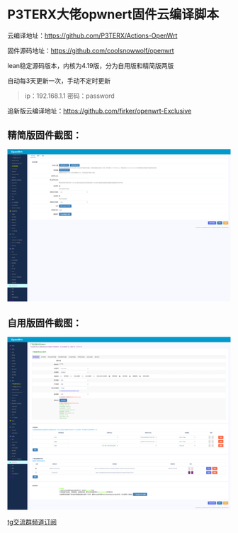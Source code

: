 # P3TERX大佬opwnert固件云编译脚本

云编译地址：https://github.com/P3TERX/Actions-OpenWrt

固件源码地址：https://github.com/coolsnowwolf/openwrt

lean稳定源码版本，内核为4.19版，分为自用版和精简版两版

自动每3天更新一次，手动不定时更新

> ip：192.168.1.1 密码：password

追新版云编译地址：https://github.com/firker/openwrt-Exclusive

## 精简版固件截图：
![avatar](boc/a.png)
## 自用版固件截图：
![avatar](boc/b.png)

[tg交流群](https://t.me/joinchat/OT5eDxpuH2Kek2bEekUp0w)[频道订阅](https://t.me/zhinengchaoshenzhe)



